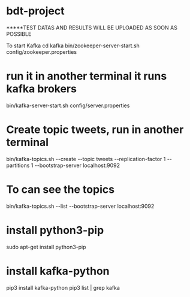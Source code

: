 # bdt-project
*****TEST DATAS AND RESULTS WILL BE UPLOADED AS SOON AS POSSIBLE

To start Kafka
cd kafka
bin/zookeeper-server-start.sh config/zookeeper.properties 
 # run it in another terminal it runs kafka brokers
bin/kafka-server-start.sh config/server.properties
 # Create topic tweets, run in another terminal
bin/kafka-topics.sh --create --topic tweets --replication-factor 1 --partitions 1 --bootstrap-server localhost:9092

# To can see the topics
bin/kafka-topics.sh --list --bootstrap-server localhost:9092

# install python3-pip
sudo apt-get install python3-pip

# install kafka-python
pip3 install kafka-python
pip3 list | grep kafka
